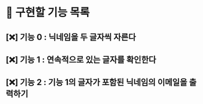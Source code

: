 # 🔖 구현할 기능 목록

## [❌] 기능 0 : 닉네임을 두 글자씩 자른다

## [❌] 기능 1 : 연속적으로 있는 글자를 확인한다

## [❌] 기능 2 : 기능 1의 글자가 포함된 닉네임의 이메일을 출력하기
